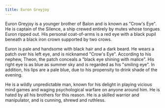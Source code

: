 ```yaml
---
title: Euron Greyjoy
---
```


Euron Greyjoy is a younger brother of Balon and is known as "Crow's Eye". He is captain of the Silence, a ship crewed entirely by mutes whose tongues Euron ripped out. His personal coat-of-arms is a red eye with a black pupil beneath a black iron crown supported by two crows.

Euron is pale and handsome with black hair and a dark beard. He wears a patch over his left eye, and is nicknamed "Crow's Eye". According to his nephew, Theon, the patch conceals a "black eye shining with malice". His right eye is as blue as summer sky and is regarded as his "smiling eye". In addition, his lips are a pale blue, due to his propensity to drink shade of the evening.

He is a wildly unpredictable man, known for his delight in playing vicious mind games and waging psychological warfare on anyone around him. He is hated by all his brothers for this reason. He is a skilled warrior and manipulator, and is cunning, shrewd and ruthless. 


